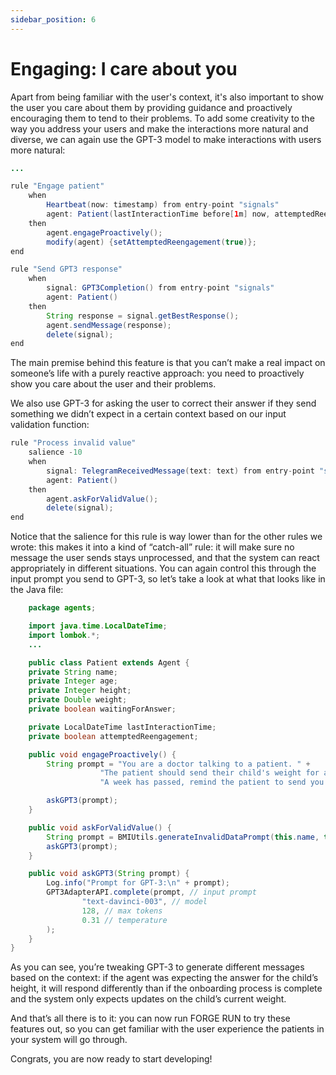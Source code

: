 ```yaml
---
sidebar_position: 6
---
```


# Engaging: I care about you

Apart from being familiar with the user's context, it's also important to show the user you care about them by providing 
guidance and proactively encouraging them to tend to their problems.
To add some creativity to the way you address your users and make the interactions more natural and diverse,
we can again use the GPT-3 model to make interactions with users more natural:

```java title="rules/patient/Patient.drl"
...

rule "Engage patient"
    when
        Heartbeat(now: timestamp) from entry-point "signals"
        agent: Patient(lastInteractionTime before[1m] now, attemptedReengagement == false)
    then
        agent.engageProactively();
        modify(agent) {setAttemptedReengagement(true)};
end

rule "Send GPT3 response"
    when
        signal: GPT3Completion() from entry-point "signals"
        agent: Patient()
    then
        String response = signal.getBestResponse();
        agent.sendMessage(response);
        delete(signal);
end

```

The main premise behind this feature is that you can’t make a real impact on someone’s life with a purely reactive approach: 
you need to proactively show you care about the user and their problems. 


We also use GPT-3 for asking the user to correct their answer if they send something 
we didn’t expect in a certain context based on our input validation function:

```java title="rules/patient/Patient.drl"
rule "Process invalid value"
    salience -10
    when
        signal: TelegramReceivedMessage(text: text) from entry-point "signals"
        agent: Patient()
    then
        agent.askForValidValue();
        delete(signal);
end
```

Notice that the salience for this rule is way lower than for the other rules we wrote: this makes it into a kind of “catch-all” rule: 
it will make sure no message the user sends stays unprocessed, and that the system can react appropriately in different situations.
You can again control this through the input prompt you send to GPT-3, so let’s take a look at what that looks like in the Java file:


```java title="java/agents/Patient.java"
    package agents;

    import java.time.LocalDateTime;
    import lombok.*;
    ...

    public class Patient extends Agent {
    private String name;
    private Integer age;
    private Integer height;
    private Double weight;
    private boolean waitingForAnswer;

    private LocalDateTime lastInteractionTime;
    private boolean attemptedReengagement;

    public void engageProactively() {
        String prompt = "You are a doctor talking to a patient. " +
                    "The patient should send their child's weight for a regular check-up. " +
                    "A week has passed, remind the patient to send you the updated weight so the doctor could check it.";

        askGPT3(prompt);
    }

    public void askForValidValue() {
        String prompt = BMIUtils.generateInvalidDataPrompt(this.name, this.age, this.height);
        askGPT3(prompt);
    }

    public void askGPT3(String prompt) {
        Log.info("Prompt for GPT-3:\n" + prompt);
        GPT3AdapterAPI.complete(prompt, // input prompt
                "text-davinci-003", // model
                128, // max tokens
                0.31 // temperature
        );
    }
}
```
As you can see, you’re tweaking GPT-3 to generate different messages based on the context: if the agent was expecting the answer for the child’s height, it will respond differently than if the onboarding process is complete and the system only expects updates on the child’s current weight.

And that’s all there is to it: you can now run FORGE RUN to try these features out, so you can get familiar with the user experience the patients in your system will go through.

Congrats, you are now ready to start developing!